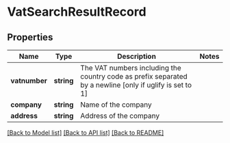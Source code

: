 # VatSearchResultRecord

## Properties
Name | Type | Description | Notes
------------ | ------------- | ------------- | -------------
**vatnumber** | **string** | The VAT numbers including the country code as prefix separated by a newline [only if uglify is set to 1] | 
**company** | **string** | Name of the company | 
**address** | **string** | Address of the company | 

[[Back to Model list]](../README.md#documentation-for-models) [[Back to API list]](../README.md#documentation-for-api-endpoints) [[Back to README]](../README.md)


